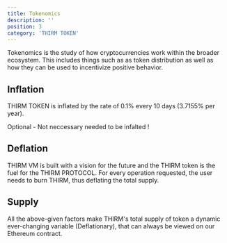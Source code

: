```yaml
---
title: Tokenomics
description: ''
position: 3
category: 'THIRM TOKEN'
---
```


Tokenomics is the study of how cryptocurrencies work within the broader ecosystem. This includes things such as as token distribution as well as how they can be used to incentivize positive behavior. 

## Inflation 

THIRM TOKEN is inflated by the rate of 0.1% every 10 days (3.7155% per year).

Optional - Not neccessary needed to be infalted !

## Deflation 

THIRM VM is built with a vision for the future and the THIRM token is the fuel for the THIRM PROTOCOL. For every operation requested, the user needs to burn THIRM, thus deflating the total supply.

## Supply 
All the above-given factors make THIRM's total supply of token a dynamic ever-changing variable (Deflationary), that can always be viewed on our Ethereum contract.
